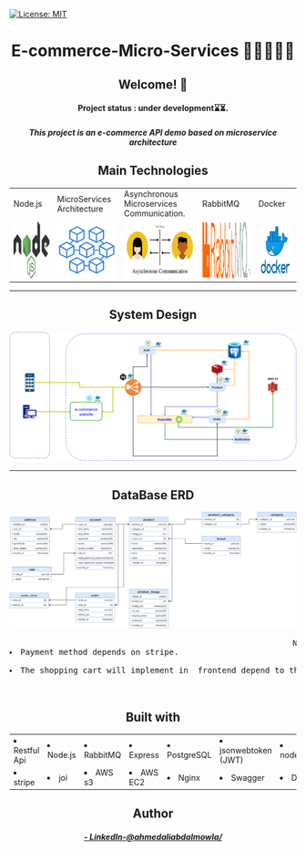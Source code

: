 [![License: MIT](https://img.shields.io/badge/License-MIT-blue.svg)]()
<h1 align="center">E-commerce-Micro-Services 👨‍💻🚀🔥🔥</h1>





 <h2 align="center">Welcome! 👋</h2>
  <h4 align="center">Project status : under development⌛⏳.</h4>
  <h5 align="center">This project is an e-commerce API demo based on microservice architecture</h5>




 <h2 align="center">Main Technologies</h2>
<table>
  <tr>
    <td>Node.js</td>
    <td>MicroServices Architecture  </td>
     <td>Asynchronous Microservices Communication.  </td>
     <td>RabbitMQ</td>
    <td>Docker</td>
  </tr>
  <tr>
     <td><img src="Designs/node_image.png" width=200 height=100></td>
    <td><img src="Designs/microservices_image.png" width=200 height=100></td>
    <td><img src="Designs/asynchronous_comm_image.png" width=300 height=100></td>
    <td><img src="Designs/rabbitmq_image.png" width=300 height=100></td>
    <td><img src="Designs/docker_image.png" width=200 height=100></td>
  </tr>
 </table>
 <hr>
 <h2 align="center">System Design</h2>

![System Design](./Designs/last-system_design.png) 

<hr>
 <h2 align="center">DataBase ERD</h2>

![System Design](./Designs/E-commerce_db_erd_final_form.png) 

<pre>
                                                           Notes   
<li>Payment method depends on stripe.</li>                                                          
<li>The shopping cart will implement in  frontend depend to the local storage.</li>

</pre>

 
<h2 align="center">Built with</h2>
<table>
  <tr>
      <td><li color="grean">Restful Api</li></td>
      <td><li>Node.js</li> </td>
      <td><li>RabbitMQ</li></td>
      <td><li>Express</li></td>
      <td><li>PostgreSQL</li></td>
      <td><li>jsonwebtoken (JWT)</li></td>
      <td><li>nodemailer</li></td>
    </tr>
   <tr>
    <td><li>stripe</li></td>
    <td><li>joi</li></td>
    <td><li>AWS s3</li></td>
    <td><li>AWS EC2</li></td>
    <td><li>Nginx</li></td>
    <td><li>Swagger</li></td>
    <td><li>Docker</li></td>
  </tr>

 </table>
 
 <h2 align="center">Author</h2>
  <h5 align="center"> <a href="https://www.linkedin.com/in/ahmedaliabdalmowla/">- LinkedIn-@ahmedaliabdalmowla/ </a> </h5>

